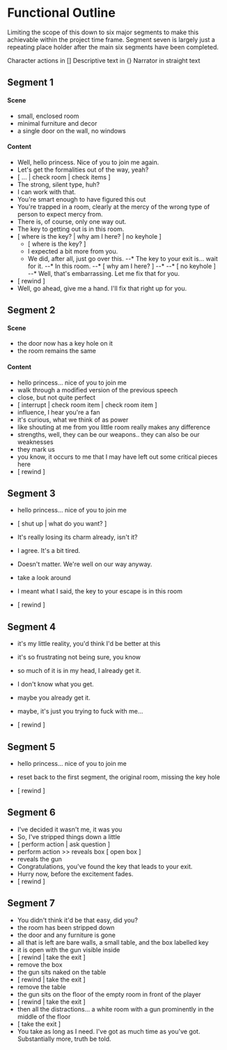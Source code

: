 # Functional Outline

Limiting the scope of this down to six major segments to make this achievable within the project time frame. Segment seven is largely just a repeating place holder after the main six segments have been completed.

Character actions in []
Descriptive text in {}
Narrator in straight text

## Segment 1

#### Scene
  * small, enclosed room
  * minimal furniture and decor
  * a single door on the wall, no windows

#### Content
  * Well, hello princess. Nice of you to join me again.
  * Let's get the formalities out of the way, yeah?
  * [ ... | check room | check items ]
  * The strong, silent type, huh?
  * I can work with that.
  * You're smart enough to have figured this out
  * You're trapped in a room, clearly at the mercy of the wrong type of person to expect mercy from.
  * There is, of course, only one way out.
  * The key to getting out is in this room.
  * [ where is the key? | why am I here? | no keyhole ]
    * [ where is the key? ]
    * I expected a bit more from you.
    * We did, after all, just go over this.
  --* The key to your exit is... wait for it.
  --* In this room.
  --* [ why am I here? ]
  --*
  --* [ no keyhole ]  
  --* Well, that's embarrassing. Let me fix that for you.
  * [ rewind ]
  * Well, go ahead, give me a hand. I'll fix that right up for you.

## Segment 2

#### Scene
  * the door now has a key hole on it
  * the room remains the same

#### Content
  * hello princess... nice of you to join me
  * walk through a modified version of the previous speech
  * close, but not quite perfect
  * [ interrupt | check room item | check room item ]
  * influence, I hear you're a fan
  * it's curious, what we think of as power
  * like shouting at me from you little room really makes any difference
  * strengths, well, they can be our weapons.. they can also be our weaknesses
  * they mark us
  * you know, it occurs to me that I may have left out some critical pieces here
  * [ rewind ]


## Segment 3

  * hello princess... nice of you to join me
  * [ shut up | what do you want? ]
  * It's really losing its charm already, isn't it?
  * I agree. It's a bit tired.
  * Doesn't matter. We're well on our way anyway.
  * take a look around
  * I meant what I said, the key to your escape is in this room

  * [ rewind ]


## Segment 4

  * it's my little reality, you'd think I'd be better at this
  * it's so frustrating not being sure, you know
  * so much of it is in my head, I already get it.
  * I don't know what you get.
  * maybe you already get it.
  * maybe, it's just you trying to fuck with me...

  * [ rewind ]

## Segment 5

  * hello princess... nice of you to join me
  * reset back to the first segment, the original room, missing the key hole


  * [ rewind ]

## Segment 6

  * I've decided it wasn't me, it was you
  * So, I've stripped things down a little
  * [ perform action | ask question ]
  * perform action >> reveals box [ open box ]
  * reveals the gun
  * Congratulations, you've found the key that leads to your exit.
  * Hurry now, before the excitement fades.
  * [ rewind ]


## Segment 7

  * You didn't think it'd be that easy, did you?
  * the room has been stripped down
  * the door and any furniture is gone
  * all that is left are bare walls, a small table, and the box labelled key
  * it is open with the gun visible inside
  * [ rewind | take the exit ]
  * remove the box
  * the gun sits naked on the table
  * [ rewind | take the exit ]
  * remove the table
  * the gun sits on the floor of the empty room in front of the player
  * [ rewind | take the exit ]
  * then all the distractions... a white room with a gun prominently in the middle of the floor
  * [ take the exit ]
  * You take as long as I need. I've got as much time as you've got. Substantially more, truth be told.
